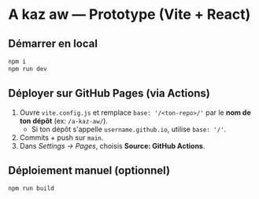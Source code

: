 # A kaz aw — Prototype (Vite + React)

## Démarrer en local
```bash
npm i
npm run dev
```

## Déployer sur GitHub Pages (via Actions)
1. Ouvre `vite.config.js` et remplace `base: '/<ton-repo>/'` par le **nom de ton dépôt** (ex: `/a-kaz-aw/`).  
   - Si ton dépôt s'appelle `username.github.io`, utilise `base: '/'`.
2. Commits + push sur `main`.
3. Dans *Settings → Pages*, choisis **Source: GitHub Actions**.

## Déploiement manuel (optionnel)
```bash
npm run build

```
